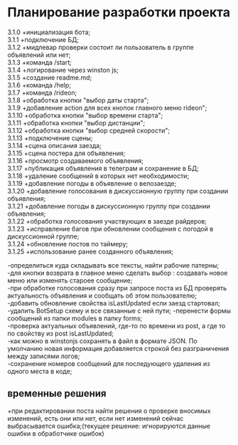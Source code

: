 # Планирование разработки проекта

3.1.0 +инициализация бота;  
3.1.1 +подключение БД;  
3.1.2 +мидлевар проверки состоит ли пользователь в группе объявлений или нет;  
3.1.3 +команда /start;  
3.1.4 +логирование через winston js;  
3.1.5 +создание readme.md;  
3.1.6 +команда /help;  
3.1.7 +команда /rideon;  
3.1.8 +обработка кнопки "выбор даты старта";  
3.1.9 +добавление action для всех кнопок главного меню rideon";  
3.1.10 +обработка кнопки "выбор времени старта";  
3.1.11 +обработка кнопки "выбор дистанции";  
3.1.12 +обработка кнопки "выбор средней скорости";  
3.1.13 +подключение сцены;  
3.1.14 +сцена описания заезда;  
3.1.15 +сцена постера для объявления;  
3.1.16 +просмотр создаваемого объявления;  
3.1.17 +публикация объявления в телеграм и сохранение в БД;  
3.1.18 +удаление сообщений в которых нет необходимости;  
3.1.19 +добавление погоды в объявление о велозаезде;  
3.1.20 +добавление голосования в дискуссионную группу при создании объявления;  
3.1.21 +добавление погоды в дискуссионную группу при создании объявления;  
3.1.22 +обработка голосования участвующих в заезде райдеров;  
3.1.23 +исправление багов при обновлении сообщения с погодой в дискуссионной группе;  
3.1.24 +обновление постов по таймеру;  
3.1.25 +использование ранее созданного объявления;

-определиться куда складывать все тексты, найти рабочие патерны;  
-для кнопки возврата в главное меню сделать выбор : создавать новое меню или изменять староее
сообщение;  
-при обработке голосования сразу при запросе поста из БД проверять актуальность объявления и
сообщать об этом пользователю;  
-добавить обновление свойства isLastUpdated если заезд стартовал;  
-удалить BotSetup схему и все связанные с ней пути; -перенести формы сообщений из папки modules
в папку forms;  
-проверка актуальных объявлений, где-то по времени из post, а где то по свойству из post
isLastUpdated;  
 -как можно в winstonjs сохранять в файл в формате JSON. По умолчанию новая информация добавляется
строкой без разграничения между записями логов;  
-сохранение номеров сообщений для последующего удаления из одного места в коде;

## временные решения

+при редактировании поста найти решения о проверке вносимых изменений, есть они или нет, если
нет изменений сейчас выбрасывается ошибка;(текущее решение: игнорируются данные ошибки в
обработчике ошибок)
